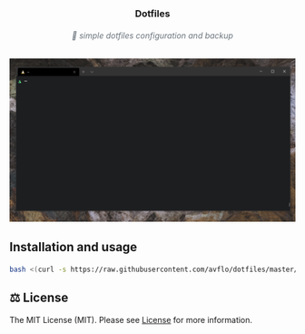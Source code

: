<h3 align="center">
    Dotfiles
</h3>
<h6 align="center" style="color: #6c757d!important;">
  🔮 simple dotfiles configuration and backup
  <br>
</h6>

![dotfiles](dotfiles.gif)

## Installation and usage
```bash
bash <(curl -s https://raw.githubusercontent.com/avflo/dotfiles/master/install)
```

## ⚖️ License
The MIT License (MIT). Please see [License](LICENSE) for more information.
